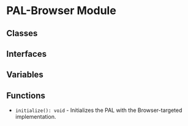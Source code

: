 # PAL-Browser Module

## Classes


## Interfaces


## Variables


## Functions


* `initialize(): void` - Initializes the PAL with the Browser-targeted implementation.

